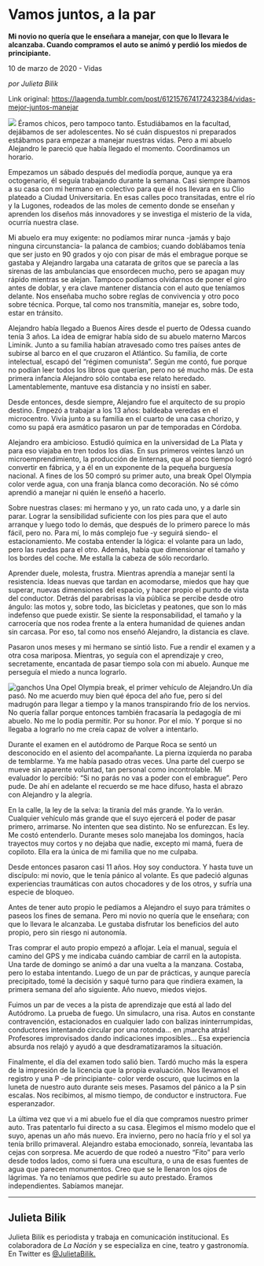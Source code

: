 # Vamos juntos, a la par

**Mi novio no quería que le enseñara a manejar, con que lo llevara le alcanzaba. Cuando compramos el auto se animó y perdió los miedos de principiante.**

10 de marzo de 2020 - Vidas

_por Julieta Bilik_

Link original: https://laagenda.tumblr.com/post/612157674172432384/vidas-mejor-juntos-manejar

![](https://64.media.tumblr.com/22cdd72e02bc3738af8fa20e4c6ab39d/09458ea4f44c72a2-55/s500x750/b9f3f704fccfe161319d1dc4e506438e41eb8b53.jpg)
Éramos chicos, pero tampoco tanto. Estudiábamos en la facultad, dejábamos de ser adolescentes. No sé cuán dispuestos ni preparados estábamos para empezar a manejar nuestras vidas. Pero a mi abuelo Alejandro le pareció que había llegado el momento. Coordinamos un horario. 

Empezamos un sábado después del mediodía porque, aunque ya era octogenario, él seguía trabajando durante la semana. Casi siempre íbamos a su casa con mi hermano en colectivo para que él nos llevara en su Clio plateado a Ciudad Universitaria. En esas calles poco transitadas, entre el río y la Lugones, rodeados de las moles de cemento donde se enseñan y aprenden los diseños más innovadores y se investiga el misterio de la vida, ocurría nuestra clase. 

Mi abuelo era muy exigente: no podíamos mirar nunca -jamás y bajo ninguna circunstancia- la palanca de cambios; cuando doblábamos tenía que ser justo en 90 grados y ojo con pisar de más el embrague porque se gastaba y Alejandro largaba una catarata de gritos que se parecía a las sirenas de las ambulancias que ensordecen mucho, pero se apagan muy rápido mientras se alejan. Tampoco podíamos olvidarnos de poner el giro antes de doblar, y era clave mantener distancia con el auto que teníamos delante. Nos enseñaba mucho sobre reglas de convivencia y otro poco sobre técnica. Porque, tal como nos transmitía, manejar es, sobre todo, estar en tránsito.

Alejandro había llegado a Buenos Aires desde el puerto de Odessa cuando tenía 3 años. La idea de emigrar había sido de su abuelo materno Marcos Liminik. Junto a su familia habían atravesado como tres países antes de subirse al barco en el que cruzaron el Atlántico. Su familia, de corte intelectual, escapó del “régimen comunista”. Según me contó, fue porque no podían leer todos los libros que querían, pero no sé mucho más. De esta primera infancia Alejandro sólo contaba ese relato heredado. Lamentablemente, mantuve esa distancia y no insistí en saber. 

Desde entonces, desde siempre, Alejandro fue el arquitecto de su propio destino. Empezó a trabajar a los 13 años: baldeaba veredas en el microcentro. Vivía junto a su familia en el cuarto de una casa chorizo, y como su papá era asmático pasaron un par de temporadas en Córdoba.

Alejandro era ambicioso. Estudió química en la universidad de La Plata y para eso viajaba en tren todos los días. En sus primeros veintes lanzó un microemprendimiento, la producción de linternas, que al poco tiempo logró convertir en fábrica, y a él en un exponente de la pequeña burguesía nacional. A fines de los 50 compró su primer auto, una break Opel Olympia color verde agua, con una franja blanca como decoración. No sé cómo aprendió a manejar ni quién le enseñó a hacerlo. 

Sobre nuestras clases: mi hermano y yo, un rato cada uno, y a darle sin parar. Lograr la sensibilidad suficiente con los pies para que el auto arranque y luego todo lo demás, que después de lo primero parece lo más fácil, pero no. Para mí, lo más complejo fue -y seguirá siendo- el estacionamiento. Me costaba entender la lógica: el volante para un lado, pero las ruedas para el otro. Además, había que dimensionar el tamaño y los bordes del coche. Me estalla la cabeza de sólo recordarlo. 

Aprender duele, molesta, frustra. Mientras aprendía a manejar sentí la resistencia. Ideas nuevas que tardan en acomodarse, miedos que hay que superar, nuevas dimensiones del espacio, y hacer propio el punto de vista del conductor. Detrás del parabrisas la vía pública se percibe desde otro ángulo: las motos y, sobre todo, las bicicletas y peatones, que son lo más indefenso que puede existir. Se siente la responsabilidad, el tamaño y la carrocería que nos rodea frente a la entera humanidad de quienes andan sin carcasa. Por eso, tal como nos enseñó Alejandro, la distancia es clave.

Pasaron unos meses y mi hermano se sintió listo. Fue a rendir el examen y a otra cosa mariposa. Mientras, yo seguía con el aprendizaje y creo, secretamente, encantada de pasar tiempo sola con mi abuelo. Aunque me perseguía el miedo a nunca lograrlo. 

![ganchos](https://64.media.tumblr.com/36c57f9a36bac9888226d750e2e730ef/09458ea4f44c72a2-4f/s500x750/59345c4420ab63afa090b1e70bfe570a19be7dbc.jpg) Una Opel Olympia break, el primer vehículo de Alejandro.Un día pasó. No me acuerdo muy bien qué época del año fue, pero sí del madrugón para llegar a tiempo y la manos transpirando frío de los nervios. No quería fallar porque entonces también fracasaría la pedagogía de mi abuelo. No me lo podía permitir. Por su honor. Por el mío. Y porque si no llegaba a lograrlo no me creía capaz de volver a intentarlo. 

Durante el examen en el autódromo de Parque Roca se sentó un desconocido en el asiento del acompañante. La pierna izquierda no paraba de temblarme. Ya me había pasado otras veces. Una parte del cuerpo se mueve sin aparente voluntad, tan personal como incontrolable. Mi evaluador lo percibió: “Si no parás no vas a poder con el embrague”. Pero pude. De ahí en adelante el recuerdo se me hace difuso, hasta el abrazo con Alejandro y la alegría.

En la calle, la ley de la selva: la tiranía del más grande. Ya lo verán. Cualquier vehículo más grande que el suyo ejercerá el poder de pasar primero, arrimarse. No intenten que sea distinto. No se enfurezcan. Es ley. Me costó entenderlo. Durante meses solo manejaba los domingos, hacía trayectos muy cortos y no dejaba que nadie, excepto mi mamá, fuera de copiloto. Ella era la única de mi familia que no me culpaba. 

Desde entonces pasaron casi 11 años. Hoy soy conductora. Y hasta tuve un discípulo: mi novio, que le tenía pánico al volante. Es que padeció algunas experiencias traumáticas con autos chocadores y de los otros, y sufría una especie de bloqueo. 

Antes de tener auto propio le pedíamos a Alejandro el suyo para trámites o paseos los fines de semana. Pero mi novio no quería que le enseñara; con que lo llevara le alcanzaba. Le gustaba disfrutar los beneficios del auto propio, pero sin riesgo ni autonomía. 

Tras comprar el auto propio empezó a aflojar. Leía el manual, seguía el camino del GPS y me indicaba cuándo cambiar de carril en la autopista. Una tarde de domingo se animó a dar una vuelta a la manzana. Costaba, pero lo estaba intentando. Luego de un par de prácticas, y aunque parecía precipitado, tomé la decisión y saqué turno para que rindiera examen, la primera semana del año siguiente. Año nuevo, miedos viejos. 

Fuimos un par de veces a la pista de aprendizaje que está al lado del Autódromo. La prueba de fuego. Un simulacro, una risa. Autos en constante contravención, estacionados en cualquier lado con balizas ininterrumpidas, conductores intentando circular por una rotonda… en ¡marcha atrás! Profesores improvisados dando indicaciones imposibles… Esa experiencia absurda nos relajó y ayudó a que desdramatizaramos la situación. 

Finalmente, el día del examen todo salió bien. Tardó mucho más la espera de la impresión de la licencia que la propia evaluación. Nos llevamos el registro y una P -de principiante- color verde oscuro, que lucimos en la luneta de nuestro auto durante seis meses. Pasamos del pánico a la P sin escalas. Nos recibimos, al mismo tiempo, de conductor e instructora. Fue esperanzador. 

La última vez que vi a mi abuelo fue el día que compramos nuestro primer auto. Tras patentarlo fui directo a su casa. Elegimos el mismo modelo que el suyo, apenas un año más nuevo. Era invierno, pero no hacía frío y el sol ya tenía brillo primaveral. Alejandro estaba emocionado, sonreía, levantaba las cejas con sorpresa. Me acuerdo de que rodeó a nuestro “Fito” para verlo desde todos lados, como si fuera una escultura, o una de esas fuentes de agua que parecen monumentos. Creo que se le llenaron los ojos de lágrimas. Ya no teníamos que pedirle su auto prestado. Éramos independientes. Sabíamos manejar. 

  




---

Julieta Bilik
-------------

 Julieta Bilik es periodista y trabaja en comunicación institucional. Es colaboradora de *La Nación* y se especializa en cine, teatro y gastronomía. En Twitter es [@JulietaBilik.](https://twitter.com/julietabilik) 

